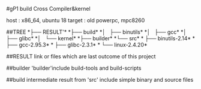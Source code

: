 #gP1
build Cross Compiler&kernel

host : x86\_64, ubuntu 18 
target : old powerpc, mpc8260

##TREE
\*├── RESULT'\*
\*├── build\*
\*│   ├── binutils\*
\*│   ├── gcc\*
\*│   ├── glibc\*
\*│   └── kernel\*
\*├── builder\*
\*└── src\*
\*    ├── binutils-2.14\*
\*    ├── gcc-2.95.3\*
\*    ├── glibc-2.3.1\*
\*    └── linux-2.4.20\*

##RESULT
link or files which are last outcome of this project

##builder
'builder'include build-tools and build-scripts 

##build
intermediate result from 'src'
include simple binary and source files


